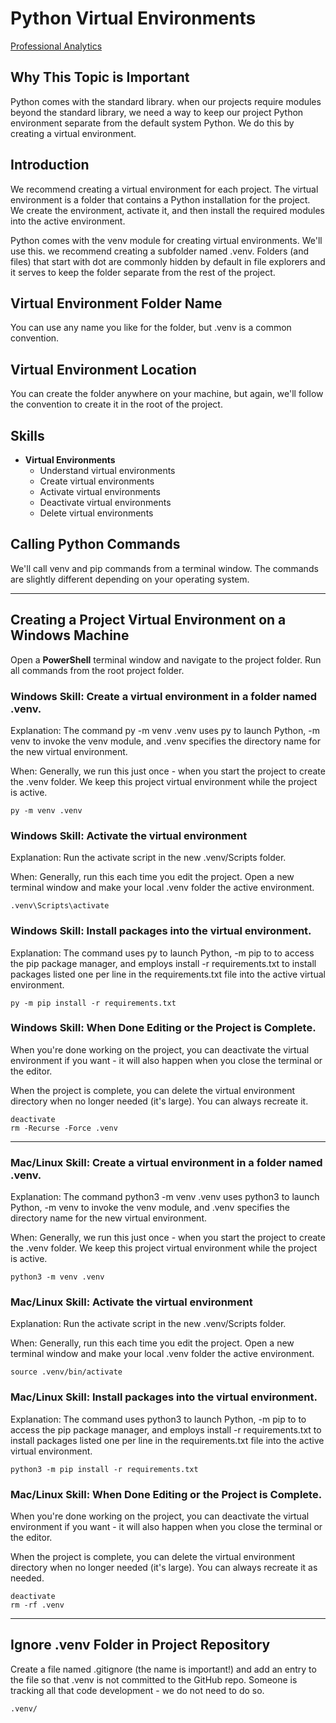 # Python Virtual Environments

[Professional Analytics](https://github.com/denisecase/pro-analytics)

## Why This Topic is Important

Python comes with the standard library.
when our projects require modules beyond the standard library, we need a way to keep our project Python environment separate from the default system Python.
We do this by creating a virtual environment.

## Introduction

We recommend creating a virtual environment for each project.
The virtual environment is a folder that contains a Python installation for the project.
We create the environment, activate it, and then install the required modules into the active environment.

Python comes with the venv module for creating virtual environments. We'll use this.
we recommend creating a subfolder named .venv. Folders (and files) that start with dot are commonly hidden by default in file explorers and it serves to keep the folder separate from the rest of the project.

## Virtual Environment Folder Name

You can use any name you like for the folder, but .venv is a common convention.

## Virtual Environment Location

You can create the folder anywhere on your machine, but again, we'll follow the convention to create it in the root of the project.

## Skills

- **Virtual Environments**
  - Understand virtual environments
  - Create virtual environments
  - Activate virtual environments
  - Deactivate virtual environments
  - Delete virtual environments

## Calling Python Commands

We'll call venv and pip commands from a terminal window. The commands are slightly different depending on your operating system.

-----

## Creating a Project Virtual Environment on a Windows Machine

Open a **PowerShell** terminal window and navigate to the project folder.
Run all commands from the root project folder. 

### Windows Skill: Create a virtual environment in a folder named .venv. 

Explanation: The command py -m venv .venv uses py to launch Python,
-m venv to invoke the venv module,
and .venv specifies the directory name for the new virtual environment.

When: Generally, we run this just once - when you start the project to create the .venv folder. 
We keep this project virtual environment while the project is active. 


```shell
py -m venv .venv
```

### Windows Skill: Activate the virtual environment 

Explanation: Run the activate script in the new .venv/Scripts folder. 

When: Generally, run this each time you edit the project. 
Open a new terminal window and make your local .venv folder the active environment. 

```shell
.venv\Scripts\activate
```

### Windows Skill: Install packages into the virtual environment.

Explanation: The command uses py to launch Python, -m pip to to access the pip package manager,
and employs install -r requirements.txt to install packages listed one per line in the requirements.txt file
into the active virtual environment.

```shell
py -m pip install -r requirements.txt
```

### Windows Skill: When Done Editing or the Project is Complete.

When you're done working on the project, you can 
deactivate the virtual environment if you want - it will also happen when you close the terminal or the editor. 

When the project is complete, you can delete the virtual environment directory when no longer needed (it's large).
You can always recreate it. 

```shell
deactivate
rm -Recurse -Force .venv
```

-----

### Mac/Linux Skill: Create a virtual environment in a folder named .venv. 

Explanation: The command python3 -m venv .venv uses python3 to launch Python,
-m venv to invoke the venv module,
and .venv specifies the directory name for the new virtual environment.

When: Generally, we run this just once - when you start the project to create the .venv folder. 
We keep this project virtual environment while the project is active. 


```shell
python3 -m venv .venv
```

### Mac/Linux Skill: Activate the virtual environment 

Explanation: Run the activate script in the new .venv/Scripts folder. 

When: Generally, run this each time you edit the project. 
Open a new terminal window and make your local .venv folder the active environment. 

```shell
source .venv/bin/activate
```

### Mac/Linux Skill: Install packages into the virtual environment.

Explanation: The command uses python3 to launch Python, -m pip to to access the pip package manager,
and employs install -r requirements.txt to install packages listed one per line in the requirements.txt file
into the active virtual environment.

```shell
python3 -m pip install -r requirements.txt
```

### Mac/Linux Skill: When Done Editing or the Project is Complete.

When you're done working on the project, you can 
deactivate the virtual environment if you want - it will also happen when you close the terminal or the editor. 

When the project is complete, you can delete the virtual environment directory when no longer needed (it's large).
You can always recreate it as needed.

```shell
deactivate
rm -rf .venv
```
-----

## Ignore .venv Folder in Project Repository

Create a file named .gitignore (the name is important!) and add an entry to the file so that .venv is not committed to the GitHub repo.
Someone is tracking all that code development - we do not need to do so.

```
.venv/
```
